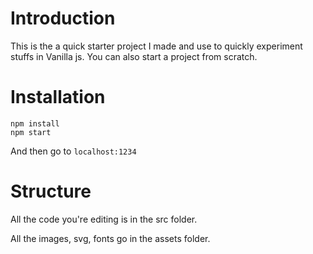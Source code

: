 # Introduction

This is the a quick starter project I made and use to quickly experiment stuffs in Vanilla js. You can also start a project from scratch.

# Installation

```
npm install
npm start
```

And then go to `localhost:1234`

# Structure

All the code you're editing is in the src folder.

All the images, svg, fonts go in the assets folder.
